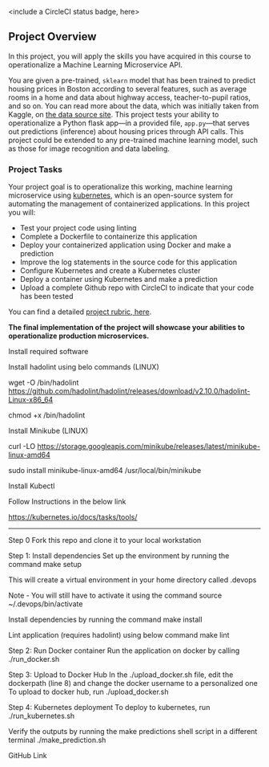 <include a CircleCI status badge, here>

## Project Overview

In this project, you will apply the skills you have acquired in this course to operationalize a Machine Learning Microservice API. 

You are given a pre-trained, `sklearn` model that has been trained to predict housing prices in Boston according to several features, such as average rooms in a home and data about highway access, teacher-to-pupil ratios, and so on. You can read more about the data, which was initially taken from Kaggle, on [the data source site](https://www.kaggle.com/c/boston-housing). This project tests your ability to operationalize a Python flask app—in a provided file, `app.py`—that serves out predictions (inference) about housing prices through API calls. This project could be extended to any pre-trained machine learning model, such as those for image recognition and data labeling.

### Project Tasks

Your project goal is to operationalize this working, machine learning microservice using [kubernetes](https://kubernetes.io/), which is an open-source system for automating the management of containerized applications. In this project you will:
* Test your project code using linting
* Complete a Dockerfile to containerize this application
* Deploy your containerized application using Docker and make a prediction
* Improve the log statements in the source code for this application
* Configure Kubernetes and create a Kubernetes cluster
* Deploy a container using Kubernetes and make a prediction
* Upload a complete Github repo with CircleCI to indicate that your code has been tested

You can find a detailed [project rubric, here](https://review.udacity.com/#!/rubrics/2576/view).

**The final implementation of the project will showcase your abilities to operationalize production microservices.**

Install required software

Install hadolint using belo commands (LINUX)

wget -O /bin/hadolint https://github.com/hadolint/hadolint/releases/download/v2.10.0/hadolint-Linux-x86_64

chmod +x /bin/hadolint

Install Minikube (LINUX)

curl -LO https://storage.googleapis.com/minikube/releases/latest/minikube-linux-amd64

sudo install minikube-linux-amd64 /usr/local/bin/minikube

Install Kubectl

Follow Instructions in the below link

https://kubernetes.io/docs/tasks/tools/

---
Step 0
Fork this repo and clone it to your local workstation

Step 1: Install dependencies
Set up the environment by running the command
make setup 

This will create a virtual environment in your home directory called .devops

Note - You will still have to activate it using the command
source ~/.devops/bin/activate

Install dependencies by running the command
make install

Lint application (requires hadolint) using below command
make lint

Step 2: Run Docker container
Run the application on docker by calling 
./run_docker.sh

Step 3: Upload to Docker Hub
In the ./upload_docker.sh file, edit the dockerpath (line 8) and change the docker username to a personalized one
To upload to docker hub, run 
./upload_docker.sh

Step 4: Kubernetes deployment
To deploy to kubernetes, run 
./run_kubernetes.sh

Verify the outputs by running the make predictions shell script in a different terminal
./make_prediction.sh

GitHub Link
